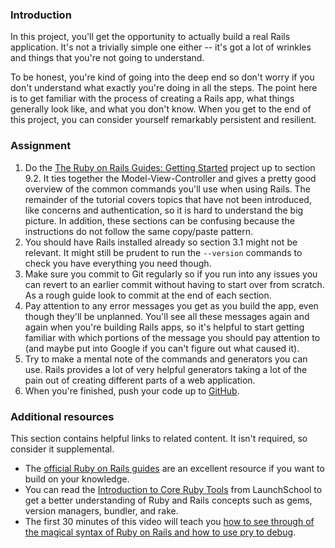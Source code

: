 ### Introduction

In this project, you'll get the opportunity to actually build a real Rails application.  It's not a trivially simple one either -- it's got a lot of wrinkles and things that you're not going to understand.

To be honest, you're kind of going into the deep end so don't worry if you don't understand what exactly you're doing in all the steps.  The point here is to get familiar with the process of creating a Rails app, what things generally look like, and what you don't know.  When you get to the end of this project, you can consider yourself remarkably persistent and resilient.

### Assignment

<div class="lesson-content__panel" markdown="1">

  1. Do the [The Ruby on Rails Guides: Getting Started](https://guides.rubyonrails.org/v7.2/getting_started.htm) project up to section 9.2. It ties together the Model-View-Controller and gives a pretty good overview of the common commands you'll use when using Rails. The remainder of the tutorial covers topics that have not been introduced, like concerns and authentication, so it is hard to understand the big picture. In addition, these sections can be confusing because the instructions do not follow the same copy/paste pattern.
  1. You should have Rails installed already so section 3.1 might not be relevant. It might still be prudent to run the `--version` commands to check you have everything you need though.
  1. Make sure you commit to Git regularly so if you run into any issues you can revert to an earlier commit without having to start over from scratch. As a rough guide look to commit at the end of each section.
  1. Pay attention to any error messages you get as you build the app, even though they'll be unplanned.  You'll see all these messages again and again when you're building Rails apps, so it's helpful to start getting familiar with which portions of the message you should pay attention to (and maybe put into Google if you can't figure out what caused it).
  1. Try to make a mental note of the commands and generators you can use. Rails provides a lot of very helpful generators taking a lot of the pain out of creating different parts of a web application.
  1. When you're finished, push your code up to [GitHub](https://github.com/).

</div>

### Additional resources

This section contains helpful links to related content. It isn't required, so consider it supplemental.

- The [official Ruby on Rails guides](http://guides.rubyonrails.org/) are an excellent resource if you want to build on your knowledge.
- You can read the [Introduction to Core Ruby Tools](https://launchschool.com/books/core_ruby_tools/read/introduction) from LaunchSchool to get a better understanding of Ruby and Rails concepts such as gems, version managers, bundler, and rake.
- The first 30 minutes of this video will teach you [how to see through of the magical syntax of Ruby on Rails and how to use pry to debug](https://youtu.be/rssgWqJq-14).
